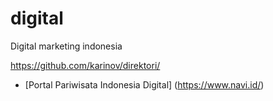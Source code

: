 # digital
Digital marketing indonesia

https://github.com/karinov/direktori/
- [Portal Pariwisata Indonesia Digital] (https://www.navi.id/)
